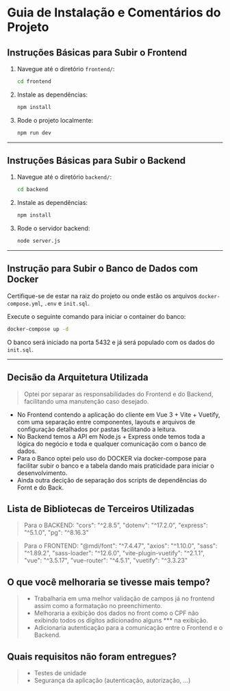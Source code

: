 # Guia de Instalação e Comentários do Projeto

## Instruções Básicas para Subir o Frontend

1. Navegue até o diretório `frontend/`:
   ```bash
   cd frontend
   ```

2. Instale as dependências:
   ```bash
   npm install
   ```

3. Rode o projeto localmente:
   ```bash
   npm run dev
   ```

---

## Instruções Básicas para Subir o Backend

1. Navegue até o diretório `backend/`:
   ```bash
   cd backend
   ```

2. Instale as dependências:
   ```bash
   npm install
   ```

3. Rode o servidor backend:
   ```bash
   node server.js
   ```

---

## Instrução para Subir o Banco de Dados com Docker

Certifique-se de estar na raiz do projeto ou onde estão os arquivos `docker-compose.yml`, `.env` e `init.sql`.

Execute o seguinte comando para iniciar o container do banco:

```bash
docker-compose up -d
```

O banco será iniciado na porta 5432 e já será populado com os dados do `init.sql`.

---

## Decisão da Arquitetura Utilizada
> Optei por separar as responsabilidades do Frontend e do Backend, facilitando uma manutenção caso desejado. 
- No Frontend contendo a aplicação do cliente em Vue 3 + Vite + Vuetify, com uma separação entre componentes, layouts e arquivos de configuração detalhados por pastas facilitando a leitura. 
- No Backend temos a API em Node.js + Express onde temos toda a lógica do negócio e toda e qualquer comunicação com o banco de dados. 
- Para o Banco optei pelo uso do DOCKER via docker-compose para facilitar subir o banco e a tabela dando mais praticidade para iniciar o desenvolvimento. 
- Ainda outra decição de separação dos scripts de dependências do Fornt e do Back. 


## Lista de Bibliotecas de Terceiros Utilizadas
> Para o BACKEND:
    "cors": "^2.8.5",
    "dotenv": "^17.2.0",
    "express": "^5.1.0",
    "pg": "^8.16.3"
	
> Para o FRONTEND:
    "@mdi/font": "^7.4.47",
    "axios": "^1.10.0",
    "sass": "^1.89.2",
    "sass-loader": "^12.6.0",
    "vite-plugin-vuetify": "^2.1.1",
    "vue": "^3.5.17",
    "vue-router": "^4.5.1",
    "vuetify": "^3.3.23"

## O que você melhoraria se tivesse mais tempo?
> - Trabalharia em uma melhor validação de campos já no frontend assim como a formatação no preenchimento.
> - Melhoraria a exibição dos dados no front como o CPF não exibindo todos os dígitos adicionadno alguns *** na exibição.
> - Adicionaria autenticação para a comunicação entre o Frontend e o Backend. 

## Quais requisitos não foram entregues?
> - Testes de unidade
> - Segurança da aplicação (autenticação, autorização, ...)
